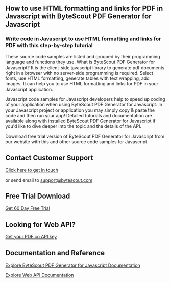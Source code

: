 ## How to use HTML formatting and links for PDF in Javascript with ByteScout PDF Generator for Javascript

### Write code in Javascript to use HTML formatting and links for PDF with this step-by-step tutorial

These source code samples are listed and grouped by their programming language and functions they use. What is ByteScout PDF Generator for Javascript? It is the client-side javascript library to generate pdf documents right in a browser with no server-side programming is required. Select fonts, use HTML formatting, generate tables with text wrapping, add images. It can help you to use HTML formatting and links for PDF in your Javascript application.

Javascript code samples for Javascript developers help to speed up coding of your application when using ByteScout PDF Generator for Javascript. In your Javascript project or application you may simply copy & paste the code and then run your app! Detailed tutorials and documentation are available along with installed ByteScout PDF Generator for Javascript if you'd like to dive deeper into the topic and the details of the API.

Download free trial version of ByteScout PDF Generator for Javascript from our website with this and other source code samples for Javascript.

## Contact Customer Support

[Click here to get in touch](https://bytescout.zendesk.com/hc/en-us/requests/new?subject=ByteScout%20PDF%20Generator%20for%20Javascript%20Question)

or send email to [support@bytescout.com](mailto:support@bytescout.com?subject=ByteScout%20PDF%20Generator%20for%20Javascript%20Question) 

## Free Trial Download

[Get 60 Day Free Trial](https://bytescout.com/download/web-installer?utm_source=github-readme)

## Looking for Web API? 

[Get your PDF.co API key](https://pdf.co/documentation/api?utm_source=github-readme)

## Documentation and Reference

[Explore ByteScout PDF Generator for Javascript Documentation](https://bytescout.com/documentation/index.html?utm_source=github-readme)

[Explore Web API Documentation](https://pdf.co/documentation/api?utm_source=github-readme)